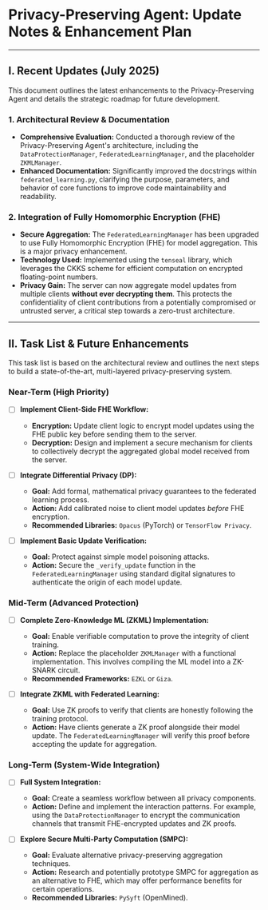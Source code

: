 # Privacy-Preserving Agent: Update Notes & Enhancement Plan

---

## I. Recent Updates (July 2025)

This document outlines the latest enhancements to the Privacy-Preserving Agent and details the strategic roadmap for future development.

### 1. Architectural Review & Documentation
- **Comprehensive Evaluation:** Conducted a thorough review of the Privacy-Preserving Agent's architecture, including the `DataProtectionManager`, `FederatedLearningManager`, and the placeholder `ZKMLManager`.
- **Enhanced Documentation:** Significantly improved the docstrings within `federated_learning.py`, clarifying the purpose, parameters, and behavior of core functions to improve code maintainability and readability.

### 2. Integration of Fully Homomorphic Encryption (FHE)
- **Secure Aggregation:** The `FederatedLearningManager` has been upgraded to use Fully Homomorphic Encryption (FHE) for model aggregation. This is a major privacy enhancement.
- **Technology Used:** Implemented using the `tenseal` library, which leverages the CKKS scheme for efficient computation on encrypted floating-point numbers.
- **Privacy Gain:** The server can now aggregate model updates from multiple clients **without ever decrypting them**. This protects the confidentiality of client contributions from a potentially compromised or untrusted server, a critical step towards a zero-trust architecture.

---

## II. Task List & Future Enhancements

This task list is based on the architectural review and outlines the next steps to build a state-of-the-art, multi-layered privacy-preserving system.

### Near-Term (High Priority)

- [ ] **Implement Client-Side FHE Workflow:**
    - **Encryption:** Update client logic to encrypt model updates using the FHE public key before sending them to the server.
    - **Decryption:** Design and implement a secure mechanism for clients to collectively decrypt the aggregated global model received from the server.

- [ ] **Integrate Differential Privacy (DP):**
    - **Goal:** Add formal, mathematical privacy guarantees to the federated learning process.
    - **Action:** Add calibrated noise to client model updates *before* FHE encryption. 
    - **Recommended Libraries:** `Opacus` (PyTorch) or `TensorFlow Privacy`.

- [ ] **Implement Basic Update Verification:**
    - **Goal:** Protect against simple model poisoning attacks.
    - **Action:** Secure the `_verify_update` function in the `FederatedLearningManager` using standard digital signatures to authenticate the origin of each model update.

### Mid-Term (Advanced Protection)

- [ ] **Complete Zero-Knowledge ML (ZKML) Implementation:**
    - **Goal:** Enable verifiable computation to prove the integrity of client training.
    - **Action:** Replace the placeholder `ZKMLManager` with a functional implementation. This involves compiling the ML model into a ZK-SNARK circuit.
    - **Recommended Frameworks:** `EZKL` or `Giza`.

- [ ] **Integrate ZKML with Federated Learning:**
    - **Goal:** Use ZK proofs to verify that clients are honestly following the training protocol.
    - **Action:** Have clients generate a ZK proof alongside their model update. The `FederatedLearningManager` will verify this proof before accepting the update for aggregation.

### Long-Term (System-Wide Integration)

- [ ] **Full System Integration:**
    - **Goal:** Create a seamless workflow between all privacy components.
    - **Action:** Define and implement the interaction patterns. For example, using the `DataProtectionManager` to encrypt the communication channels that transmit FHE-encrypted updates and ZK proofs.

- [ ] **Explore Secure Multi-Party Computation (SMPC):**
    - **Goal:** Evaluate alternative privacy-preserving aggregation techniques.
    - **Action:** Research and potentially prototype SMPC for aggregation as an alternative to FHE, which may offer performance benefits for certain operations.
    - **Recommended Libraries:** `PySyft` (OpenMined).
